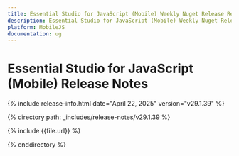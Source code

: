 ```yaml
---
title: Essential Studio for JavaScript (Mobile) Weekly Nuget Release Release Notes  
description: Essential Studio for JavaScript (Mobile) Weekly Nuget Release Release Notes  
platform: MobileJS
documentation: ug
---
```


# Essential Studio for JavaScript (Mobile)  Release Notes  

{% include release-info.html date="April 22, 2025"  version="v29.1.39" %} 

{% directory path: _includes/release-notes/v29.1.39 %}

{% include {{file.url}} %}

{% enddirectory %}